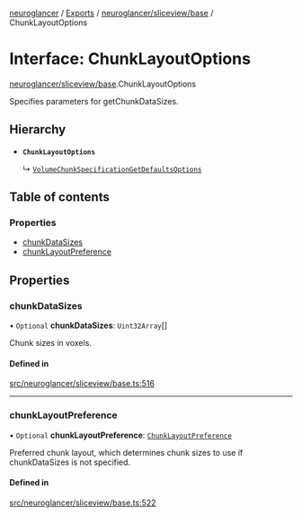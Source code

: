 [neuroglancer](../README.md) / [Exports](../modules.md) / [neuroglancer/sliceview/base](../modules/neuroglancer_sliceview_base.md) / ChunkLayoutOptions

# Interface: ChunkLayoutOptions

[neuroglancer/sliceview/base](../modules/neuroglancer_sliceview_base.md).ChunkLayoutOptions

Specifies parameters for getChunkDataSizes.

## Hierarchy

- **`ChunkLayoutOptions`**

  ↳ [`VolumeChunkSpecificationGetDefaultsOptions`](neuroglancer_sliceview_volume_base.VolumeChunkSpecificationGetDefaultsOptions.md)

## Table of contents

### Properties

- [chunkDataSizes](neuroglancer_sliceview_base.ChunkLayoutOptions.md#chunkdatasizes)
- [chunkLayoutPreference](neuroglancer_sliceview_base.ChunkLayoutOptions.md#chunklayoutpreference)

## Properties

### chunkDataSizes

• `Optional` **chunkDataSizes**: `Uint32Array`[]

Chunk sizes in voxels.

#### Defined in

[src/neuroglancer/sliceview/base.ts:516](https://github.com/ActiveBrainAtlas2/neuroglancer/blob/91617476/src/neuroglancer/sliceview/base.ts#L516)

___

### chunkLayoutPreference

• `Optional` **chunkLayoutPreference**: [`ChunkLayoutPreference`](../enums/neuroglancer_sliceview_base.ChunkLayoutPreference.md)

Preferred chunk layout, which determines chunk sizes to use if chunkDataSizes is not
specified.

#### Defined in

[src/neuroglancer/sliceview/base.ts:522](https://github.com/ActiveBrainAtlas2/neuroglancer/blob/91617476/src/neuroglancer/sliceview/base.ts#L522)
